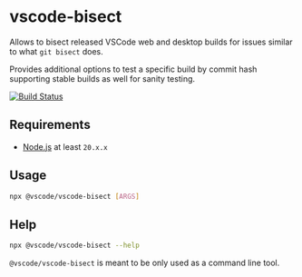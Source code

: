 # vscode-bisect
Allows to bisect released VSCode web and desktop builds for issues similar to what `git bisect` does.

Provides additional options to test a specific build by commit hash supporting stable builds as well for sanity testing.

[![Build Status](https://dev.azure.com/monacotools/Monaco/_apis/build/status%2Fnpm%2Fvscode%2Fvscode-bisect?repoName=microsoft%2Fvscode-bisect&branchName=main)](https://dev.azure.com/monacotools/Monaco/_build/latest?definitionId=505&repoName=microsoft%2Fvscode-bisect&branchName=main)

## Requirements

- [Node.js](https://nodejs.org/en/) at least `20.x.x`

## Usage

```sh
npx @vscode/vscode-bisect [ARGS]
```

## Help

```sh
npx @vscode/vscode-bisect --help
```

`@vscode/vscode-bisect` is meant to be only used as a command line tool.
